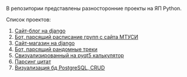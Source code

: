 В репозитории представлены разносторонние проекты на ЯП Python.

Список проектов:
1. [Сайт-блог на django](https://github.com/AlinaZoloeva/liloxz/tree/main/BlogDjango)
2. [Бот, парсящий расписание групп с сайта МТУСИ](https://github.com/AlinaZoloeva/liloxz/tree/main/ScheduleParsBot)
3. [Сайт-магазин на django](https://github.com/AlinaZoloeva/liloxz/tree/main/ShopDjango)
4. [Бот, парсящий рандомные треки](https://github.com/AlinaZoloeva/liloxz/tree/main/TracksParsing)
5. [Свизуализированный на pyqt5 калькулятор](https://github.com/AlinaZoloeva/liloxz/tree/main/Pyqt5Calculator)
6. [Парсинг цитат](https://github.com/AlinaZoloeva/liloxz/tree/main/WebScraperQuote)
7. [Визуализация бд PostgreSQL, CRUD](https://github.com/AlinaZoloeva/liloxz/tree/main/VisualDatabase)
